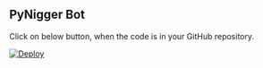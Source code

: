 ## PyNigger Bot


Click on below button, when the code is in your GitHub repository.

[![Deploy](https://www.herokucdn.com/deploy/button.svg)](https://heroku.com/deploy)
